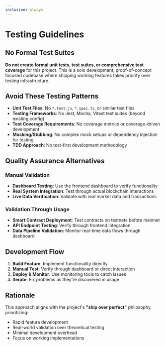 ```yaml
---
inclusion: always
---
```


# Testing Guidelines

## No Formal Test Suites

**Do not create formal unit tests, test suites, or comprehensive test coverage** for this project. This is a solo development, proof-of-concept focused codebase where shipping working features takes priority over testing infrastructure.

## Avoid These Testing Patterns

- **Unit Test Files**: No `*.test.js`, `*.spec.ts`, or similar test files
- **Testing Frameworks**: No Jest, Mocha, Vitest test suites (beyond existing config)
- **Test Coverage Requirements**: No coverage metrics or coverage-driven development
- **Mocking/Stubbing**: No complex mock setups or dependency injection for testing
- **TDD Approach**: No test-first development methodology

## Quality Assurance Alternatives

### Manual Validation
- **Dashboard Testing**: Use the frontend dashboard to verify functionality
- **Real System Integration**: Test through actual blockchain interactions
- **Live Data Verification**: Validate with real market data and transactions

### Validation Through Usage
- **Smart Contract Deployment**: Test contracts on testnets before mainnet
- **API Endpoint Testing**: Verify through frontend integration
- **Data Pipeline Validation**: Monitor real-time data flows through dashboard

## Development Flow

1. **Build Feature**: Implement functionality directly
2. **Manual Test**: Verify through dashboard or direct interaction  
3. **Deploy & Monitor**: Use monitoring tools to catch issues
4. **Iterate**: Fix problems as they're discovered in usage

## Rationale

This approach aligns with the project's **"ship over perfect"** philosophy, prioritizing:
- Rapid feature development
- Real-world validation over theoretical testing
- Minimal development overhead
- Focus on working implementations